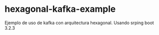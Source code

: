 # hexagonal-kafka-example
Ejemplo de uso de kafka con arquitectura hexagonal. Usando srping boot 3.2.3
